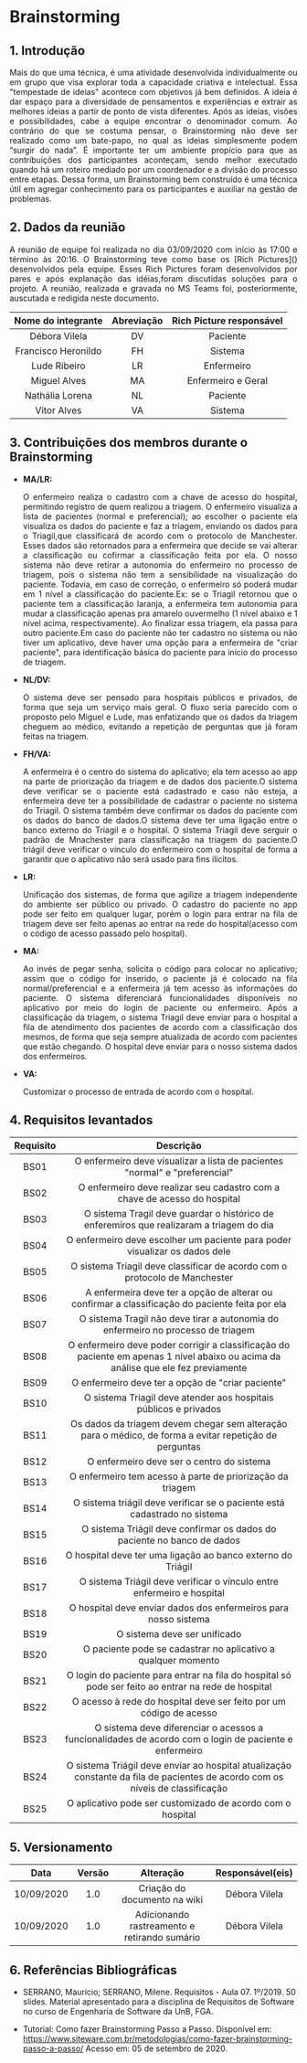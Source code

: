 # Brainstorming

## 1. Introdução
<p align="justify">Mais do que uma técnica, é uma atividade desenvolvida individualmente ou em grupo que visa explorar toda a capacidade criativa e intelectual. Essa "tempestade de ideias" acontece com objetivos já bem definidos. A ideia é dar espaço para a diversidade de pensamentos e experiências e extrair as melhores ideias a partir de ponto de vista diferentes. Após as ideias, visões e possibilidades, cabe a equipe encontrar o denominador comum. Ao contrário do que se costuma pensar, o Brainstorming não deve ser realizado como um bate-papo, no qual as ideias simplesmente podem “surgir do nada”. É importante ter um ambiente propício para que as contribuições dos participantes aconteçam, sendo melhor executado quando há um roteiro mediado por um coordenador e a divisão do processo entre etapas. Dessa forma, um Brainstorming bem construído é uma técnica útil em agregar conhecimento para os participantes e auxiliar na gestão de problemas.</p>

## 2. Dados da reunião
<p align="justify">A reunião de equipe foi realizada no dia 03/09/2020 com início às 17:00 e término às 20:16. O Brainstorming teve como base os [Rich Pictures]() desenvolvidos pela equipe. Esses Rich Pictures foram desenvolvidos por pares e após explanação das idéias,foram discutidas soluções para o projeto. A reunião, realizada e gravada no MS Teams foi, posteriormente, auscutada e redigida neste documento.</p>


  |Nome do integrante|Abreviação| Rich Picture responsável|
  |:--:|:----:|:----:|
  |Débora Vilela|DV|Paciente|
  |Francisco Heronildo|FH| Sistema|
  |Lude Ribeiro|LR|Enfermeiro|
  |Miguel Alves|MA|Enfermeiro e Geral|
  |Nathália Lorena|NL|Paciente|
  |Vitor Alves|VA|Sistema|


## 3. Contribuições dos membros durante o Brainstorming

* **MA/LR:** <p align="justify">O enfermeiro realiza o cadastro com a chave de acesso do hospital, permitindo registro de quem realizou a triagem. O enfermeiro visualiza a lista de pacientes (normal e preferencial); ao escolher o paciente ela visualiza os dados do paciente e faz a triagem, enviando os dados para o Triagil,que classificará de acordo com o protocolo de Manchester. Esses dados são retornados para a enfermeira que decide se vai alterar a classificação ou cofirmar a classificação feita por ela. O nosso sistema não deve retirar a autonomia do enfermeiro no processo de triagem, pois o sistema não tem a sensibilidade na visualização do paciente. Todavia, em caso de correção, o enfermeiro só poderá mudar em 1 nível a classificação do paciente.Ex: se o Triagil retornou que o paciente tem a classificação laranja, a enfermeira tem autonomia para mudar a classificação apenas pra amarelo ouvermelho (1 nível abaixo e 1 nível acima, respectivamente). Ao finalizar essa triagem, ela passa para outro paciente.Em caso do paciente não ter cadastro no sistema ou não tiver um aplicativo, deve haver uma opção para a enfermeira de "criar paciente", para identificação básica do paciente para início do processo de triagem.</p>

* **NL/DV:** <p align="justify">O sistema deve ser pensado para hospitais públicos e privados, de forma que seja um serviço mais geral. O fluxo seria parecido com o proposto pelo Miguel e Lude, mas enfatizando que os dados da triagem cheguem ao médico, evitando a repetição de perguntas que já foram feitas na triagem.</P>

* **FH/VA:** <p align="justify"> A enfermeira é o centro do sistema do aplicativo; ela tem acesso ao app na parte de priorização da triagem e de dados dos paciente.O sistema deve verificar se o paciente está cadastrado e caso não esteja, a enfermeira deve ter a possibilidade de cadastrar o paciente no sistema do Triagil. O sistema também deve confirmar os dados do paciente com os dados do banco de dados.O sistema deve ter uma ligação entre o banco externo do Triagil e o hospital. O sistema Triagil deve serguir o padrão de Mnachester para classificação
na triagem do paciente.O triágil deve verificar o vínculo do enfermeiro com o hospital de forma a garantir que o aplicativo não será usado para fins ilícitos.</p>


* **LR:** <p align="justify">Unificação dos sistemas, de forma que agilize a triagem independente do ambiente ser público ou privado.
O cadastro do paciente no app pode ser feito em qualquer lugar, porém o login para entrar na fila de triagem deve ser feito apenas ao entrar na rede do hospital(acesso com o código de acesso passado pelo hospital).</p> 

* **MA:** <p align="justify">Ao invés de pegar senha, solicita o código para colocar no aplicativo; assim que o código for inserido, o paciente já é colocado na fila normal/preferencial e a enfermeira já tem acesso às informações do paciente.
O sistema diferenciará funcionalidades disponíveis no aplicativo por meio do login de paciente ou enfermeiro. 
Após a classificação da triagem, o sistema Triagil deve enviar para o hospital a fila de atendimento dos pacientes de acordo com a classificação dos mesmos, de forma que seja sempre atualizada de acordo com pacientes que estão chegando.
O hospital deve enviar para o nosso sistema dados dos enfermeiros.</p>


* **VA:** <p align="justify">Customizar o processo de entrada de acordo com o hospital.</p>
 


## 4. Requisitos levantados

|Requisito|Descrição|
|:--:|:----:|
|BS01|O enfermeiro deve visualizar a lista de pacientes "normal" e "preferencial"|
|BS02|O enfermeiro deve realizar seu cadastro com a chave de acesso do hospital|
|BS03|O sistema Tragil deve guardar o histórico de enferemiros que realizaram a triagem do dia|
|BS04|O enfermeiro deve escolher um paciente para poder visualizar os dados dele|
|BS05|O sistema Triagil deve classificar de acordo com o protocolo de Manchester|
|BS06|A enfermeira deve ter a opção de alterar ou confirmar a classificação do paciente feita por ela|
|BS07|O sistema Tragil não deve tirar a autonomia do enfermeiro no processo de triagem|
|BS08|O enfermeiro deve poder corrigir a classificação do paciente em apenas 1 nível abaixo ou acima da análise que ele fez previamente|
|BS09|O enfermeiro deve ter a opção de "criar paciente"|
|BS10|O sistema Triagil deve atender aos hospitais públicos e privados|
|BS11|Os dados da triagem devem chegar sem alteração para o médico, de forma a evitar repetição de perguntas|
|BS12|O enfermeiro deve ser o centro do sistema|
|BS13|O enfermeiro tem acesso à parte de priorização da triagem|
|BS14|O sistema triágil deve verificar se o paciente está cadastrado no sistema|
|BS15|O sistema Triágil deve confirmar os dados do paciente no banco de dados|
|BS16|O hospital deve ter uma ligação ao banco externo do Triágil|
|BS17|O sistema Triágil deve verificar o vínculo entre enfermeiro e hospital|
|BS18|O hospital deve enviar dados dos enfermeiros para nosso sistema|
|BS19|O sistema deve ser unificado|
|BS20|O paciente pode se cadastrar no aplicativo a qualquer momento|
|BS21|O login do paciente para entrar na fila do hospital só pode ser feito ao entrar na rede de hospital|
|BS22|O acesso à rede do hospital deve ser feito por um código de acesso|
|BS23|O sistema deve diferenciar o acessos a funcionalidades de acordo com o login de paciente e enfermeiro|
|BS24|O sistema Triágil deve enviar ao hospital atualização constante da fila de pacientes de acordo com os níveis de classificação|
|BS25|O aplicativo pode ser customizado de acordo com o hospital|


## 5. Versionamento

|Data|Versão|Alteração|Responsável(eis)|
|:--:|:----:|:-------:|:---:|
| 10/09/2020 | 1.0 | Criação do documento na wiki  | Débora Vilela |
| 10/09/2020 | 1.0 | Adicionando rastreamento e retirando sumário  | Débora Vilela |


## 6. Referências Bibliográficas

- SERRANO, Maurício; SERRANO, Milene. Requisitos - Aula 07. 1º/2019. 50 slides. Material apresentado para a disciplina de Requisitos de Software no curso de Engenharia de Software da UnB, FGA.

- Tutorial: Como fazer Brainstorming Passo a Passo. Disponível em: https://www.siteware.com.br/metodologias/como-fazer-brainstorming-passo-a-passo/ Acesso em: 05 de setembro de 2020.

